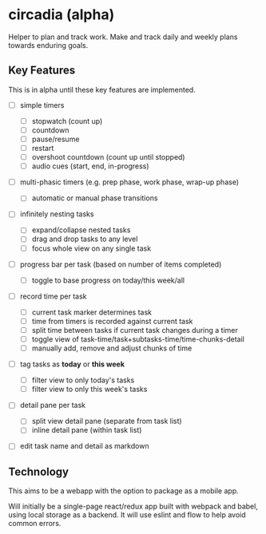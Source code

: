 # circadia (alpha)

Helper to plan and track work. Make and track daily and weekly plans towards enduring goals.

## Key Features

This is in alpha until these key features are implemented.

 - [ ] simple timers
   - [ ] stopwatch (count up)
   - [ ] countdown
   - [ ] pause/resume
   - [ ] restart
   - [ ] overshoot countdown (count up until stopped)
   - [ ] audio cues (start, end, in-progress)
 - [ ] multi-phasic timers (e.g. prep phase, work phase, wrap-up phase)
   - [ ] automatic or manual phase transitions
 - [ ] infinitely nesting tasks
   - [ ] expand/collapse nested tasks
   - [ ] drag and drop tasks to any level
   - [ ] focus whole view on any single task
 - [ ] progress bar per task (based on number of items completed)
   - [ ] toggle to base progress on today/this week/all
 - [ ] record time per task
   - [ ] current task marker determines task
   - [ ] time from timers is recorded against current task
   - [ ] split time between tasks if current task changes during a timer
   - [ ] toggle view of task-time/task+subtasks-time/time-chunks-detail
   - [ ] manually add, remove and adjust chunks of time
 - [ ] tag tasks as **today** or **this week**
   - [ ] filter view to only today's tasks
   - [ ] filter view to only this week's tasks
 - [ ] detail pane per task
   - [ ] split view detail pane (separate from task list)
   - [ ] inline detail pane (within task list)
 - [ ] edit task name and detail as markdown


## Technology

This aims to be a webapp with the option to package as a mobile app.

Will initially be a single-page react/redux app built with webpack and babel,
using local storage as a backend. It will use eslint and flow to help avoid
common errors.
